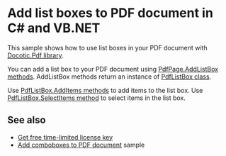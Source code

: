 # Add list boxes to PDF document in C# and VB.NET
This sample shows how to use list boxes in your PDF document with [Docotic.Pdf library](https://bitmiracle.com/pdf-library/).

You can add a list box to your PDF document using [PdfPage.AddListBox methods](https://bitmiracle.com/pdf-library/api/pdfpage-addlistbox).
AddListBox methods return an instance of [PdfListBox class](https://bitmiracle.com/pdf-library/api/pdflistbox).

Use [PdfListBox.AddItems methods](https://bitmiracle.com/pdf-library/api/pdflistbox-additems) to add items to the list box.
Use [PdfListBox.SelectItems method](https://bitmiracle.com/pdf-library/api/pdflistbox-selectitems) to select items in the list box.

## See also
* [Get free time-limited license key](https://bitmiracle.com/pdf-library/download)
* [Add comboboxes to PDF document](/Samples/Forms%20and%20Annotations/Comboboxes) sample